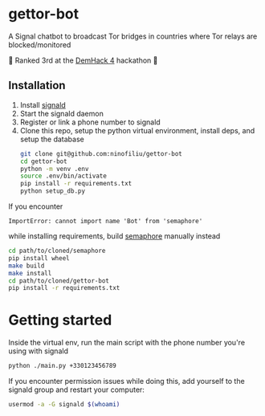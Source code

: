 # gettor-bot

A Signal chatbot to broadcast Tor bridges in countries where Tor relays are blocked/monitored

🥉 Ranked 3rd at the [DemHack 4](https://demhack.ru/) hackathon 🥉

## Installation

1. Install [signald](https://signald.org/)
2. Start the signald daemon
3. Register or link a phone number to signald
4. Clone this repo, setup the python virtual environment, install deps, and setup the database
   ```sh
   git clone git@github.com:ninofiliu/gettor-bot
   cd gettor-bot
   python -m venv .env
   source .env/bin/activate
   pip install -r requirements.txt
   python setup_db.py
   ```

If you encounter

```
ImportError: cannot import name 'Bot' from 'semaphore'
```

while installing requirements, build [semaphore](https://github.com/lwesterhof/semaphore) manually instead

```sh
cd path/to/cloned/semaphore
pip install wheel
make build
make install
cd path/to/cloned/gettor-bot
pip install -r requirements.txt
```

# Getting started

Inside the virtual env, run the main script with the phone number you're using with signald

```sh
python ./main.py +330123456789
```

If you encounter permission issues while doing this, add yourself to the signald group and restart your computer:

```sh
usermod -a -G signald $(whoami)
```
